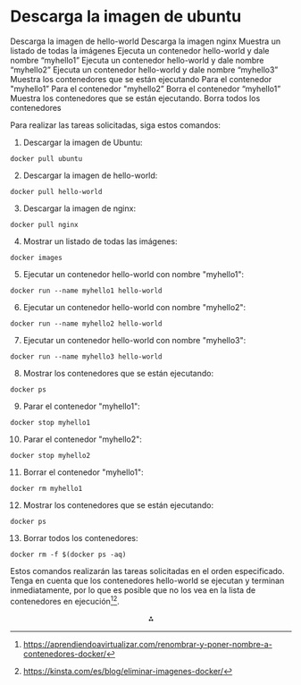 # Descarga la imagen de ubuntu

Descarga la imagen de hello-world
Descarga la imagen nginx
Muestra un listado de todas la imágenes
Ejecuta un contenedor hello-world y dale nombre “myhello1”
Ejecuta un contenedor hello-world y dale nombre “myhello2”
Ejecuta un contenedor hello-world y dale nombre “myhello3”
Muestra los contenedores que se están ejecutando
Para el contenedor "myhello1”
Para el contenedor "myhello2”
Borra el contenedor “myhello1”
Muestra los contenedores que se están ejecutando.
Borra todos los contenedores

Para realizar las tareas solicitadas, siga estos comandos:

1. Descargar la imagen de Ubuntu:
```
docker pull ubuntu
```

2. Descargar la imagen de hello-world:
```
docker pull hello-world
```

3. Descargar la imagen de nginx:
```
docker pull nginx
```

4. Mostrar un listado de todas las imágenes:
```
docker images
```

5. Ejecutar un contenedor hello-world con nombre "myhello1":
```
docker run --name myhello1 hello-world
```

6. Ejecutar un contenedor hello-world con nombre "myhello2":
```
docker run --name myhello2 hello-world
```

7. Ejecutar un contenedor hello-world con nombre "myhello3":
```
docker run --name myhello3 hello-world
```

8. Mostrar los contenedores que se están ejecutando:
```
docker ps
```

9. Parar el contenedor "myhello1":
```
docker stop myhello1
```

10. Parar el contenedor "myhello2":
```
docker stop myhello2
```

11. Borrar el contenedor "myhello1":
```
docker rm myhello1
```

12. Mostrar los contenedores que se están ejecutando:
```
docker ps
```

13. Borrar todos los contenedores:
```
docker rm -f $(docker ps -aq)
```

Estos comandos realizarán las tareas solicitadas en el orden especificado. Tenga en cuenta que los contenedores hello-world se ejecutan y terminan inmediatamente, por lo que es posible que no los vea en la lista de contenedores en ejecución[^2][^3].

<div style="text-align: center">⁂</div>

[^1]: https://soka.gitlab.io/blog/post/2019-07-08-docker-imagenes-y-contenedores/

[^2]: https://aprendiendoavirtualizar.com/renombrar-y-poner-nombre-a-contenedores-docker/

[^3]: https://kinsta.com/es/blog/eliminar-imagenes-docker/

[^4]: https://mgallego.gitlab.io/posts/eliminar-todas-las-imagenes-y-contenedores-de-docker/

[^5]: https://help.clouding.io/hc/es/articles/360010283060-Trabajando-con-imágenes-en-Docker

[^6]: https://jsitech1.gitbooks.io/meet-docker/content/comando_docker_run.html

[^7]: https://www.ionos.es/digitalguide/servidores/configuracion/borrar-contenedores-de-docker/

[^8]: https://www.linode.com/docs/guides/installing-and-using-docker-on-ubuntu-and-debian/?lang=es

[^9]: https://pandorafms.com/blog/es/docker-run/

[^10]: https://asjordi.dev/blog/desplegar-contenedores-de-docker-en-un-vps-con-ubuntu-nginx-y-certbot/

[^11]: https://iesgn.github.io/curso_docker_2021/sesion1/interactivo.html

